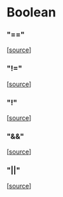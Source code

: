 # Boolean

### "=="



[[source](https://github.com/goby-lang/goby/tree/f32c1fcbfd7e1df021948de1065d342e95ebd03d/vm/boolean.go#L48)]

### "!="



[[source](https://github.com/goby-lang/goby/tree/f32c1fcbfd7e1df021948de1065d342e95ebd03d/vm/boolean.go#L76)]

### "!"



[[source](https://github.com/goby-lang/goby/tree/f32c1fcbfd7e1df021948de1065d342e95ebd03d/vm/boolean.go#L104)]

### "&&"



[[source](https://github.com/goby-lang/goby/tree/f32c1fcbfd7e1df021948de1065d342e95ebd03d/vm/boolean.go#L119)]

### "||"



[[source](https://github.com/goby-lang/goby/tree/f32c1fcbfd7e1df021948de1065d342e95ebd03d/vm/boolean.go#L141)]

